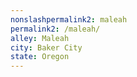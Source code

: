 ```yaml
---
﻿nonslashpermalink2: maleah
permalink2: /maleah/
alley: Maleah
city: Baker City
state: Oregon
---
```

